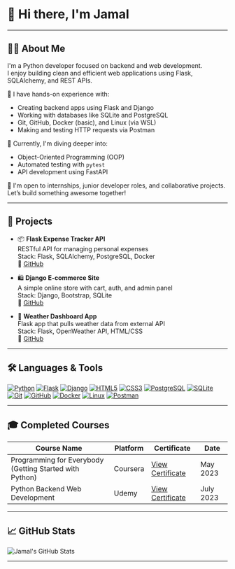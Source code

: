 # 👋 Hi there, I'm Jamal

---

## 🧑‍💻 About Me

I'm a Python developer focused on backend and web development.  
I enjoy building clean and efficient web applications using Flask, SQLAlchemy, and REST APIs.

🔹 I have hands-on experience with:
- Creating backend apps using Flask and Django
- Working with databases like SQLite and PostgreSQL
- Git, GitHub, Docker (basic), and Linux (via WSL)
- Making and testing HTTP requests via Postman

🌱 Currently, I'm diving deeper into:
- Object-Oriented Programming (OOP)
- Automated testing with `pytest`
- API development using FastAPI

💬 I'm open to internships, junior developer roles, and collaborative projects.  
Let’s build something awesome together!

---

## 🚀 Projects

- 📦 **Flask Expense Tracker API**  
  RESTful API for managing personal expenses  
  Stack: Flask, SQLAlchemy, PostgreSQL, Docker  
  🔗 [GitHub](https://github.com/yourusername/expense-tracker-api)

- 🛍️ **Django E-commerce Site**  
  A simple online store with cart, auth, and admin panel  
  Stack: Django, Bootstrap, SQLite  
  🔗 [GitHub](https://github.com/yourusername/django-store)

- 🧪 **Weather Dashboard App**  
  Flask app that pulls weather data from external API  
  Stack: Flask, OpenWeather API, HTML/CSS  
  🔗 [GitHub](https://github.com/yourusername/weather-dashboard)

---

## 🛠️ Languages & Tools

[![Python](https://img.shields.io/badge/Python-3776AB?style=for-the-badge&logo=python&logoColor=white)](https://www.python.org/)
[![Flask](https://img.shields.io/badge/Flask-000000?style=for-the-badge&logo=flask&logoColor=white)](https://flask.palletsprojects.com/)
[![Django](https://img.shields.io/badge/Django-092E20?style=for-the-badge&logo=django&logoColor=white)](https://www.djangoproject.com/)
[![HTML5](https://img.shields.io/badge/HTML5-E34F26?style=for-the-badge&logo=html5&logoColor=white)](https://developer.mozilla.org/en-US/docs/Web/HTML)
[![CSS3](https://img.shields.io/badge/CSS3-1572B6?style=for-the-badge&logo=css3&logoColor=white)](https://developer.mozilla.org/en-US/docs/Web/CSS)
[![PostgreSQL](https://img.shields.io/badge/PostgreSQL-316192?style=for-the-badge&logo=postgresql&logoColor=white)](https://www.postgresql.org/)
[![SQLite](https://img.shields.io/badge/SQLite-003B57?style=for-the-badge&logo=sqlite&logoColor=white)](https://www.sqlite.org/)
[![Git](https://img.shields.io/badge/Git-F05032?style=for-the-badge&logo=git&logoColor=white)](https://git-scm.com/)
[![GitHub](https://img.shields.io/badge/GitHub-181717?style=for-the-badge&logo=github&logoColor=white)](https://github.com/)
[![Docker](https://img.shields.io/badge/Docker-2496ED?style=for-the-badge&logo=docker&logoColor=white)](https://www.docker.com/)
[![Linux](https://img.shields.io/badge/Linux-FCC624?style=for-the-badge&logo=linux&logoColor=black)](https://www.linux.org/)
[![Postman](https://img.shields.io/badge/Postman-FF6C37?style=for-the-badge&logo=postman&logoColor=white)](https://www.postman.com/)

---

## 🎓 Completed Courses

| Course Name                                             | Platform     | Certificate                                                                 | Date       |
|---------------------------------------------------------|--------------|-----------------------------------------------------------------------------|------------|
| Programming for Everybody (Getting Started with Python) | Coursera     | [View Certificate](https://raw.githubusercontent.com/JamalPolchayev/JamalPolchayev/main/assets/Coursera%205CYHVY83N5DJ.pdf) | May 2023   |
| Python Backend Web Development                          | Udemy        | [View Certificate](LINK_TO_2ND_CERT)                                         | July 2023  |


---

## 📈 GitHub Stats

![Jamal's GitHub Stats](https://github-readme-stats.vercel.app/api?username=yourusername&show_icons=true&theme=tokyonight)

---

